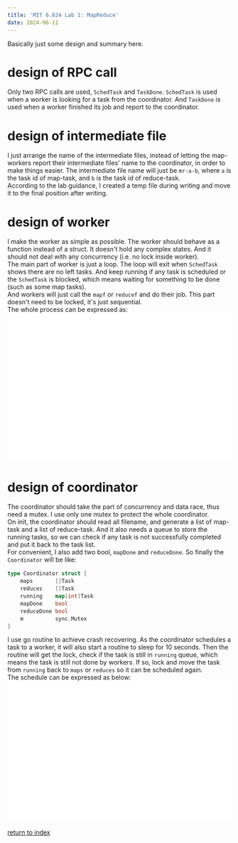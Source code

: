 ```yaml
---
title: 'MIT 6.824 Lab 1: MapReduce'
date: 2024-06-11
---
```


Basically just some design and summary here.

# design of RPC call
Only two RPC calls are used, `SchedTask` and `TaskDone`. `SchedTask` is used when a worker is looking for a task from the coordinator. And `TaskDone` is used when a worker finished its job and report to the coordinator.

# design of intermediate file
I just arrange the name of the intermediate files, instead of letting the map-workers report their intermediate files' name to the coordinator, in order to make things easier. The intermediate file name will just be `mr-a-b`, where `a` is the task id of map-task, and `b` is the task id of reduce-task.  
According to the lab guidance, I created a temp file during writing and move it to the final position after writing.

# design of worker
I make the worker as simple as possible. The worker should behave as a function instead of a struct. It doesn't hold any complex states. And it should not deal with any concurrency (i.e. no lock inside worker).  
The main part of worker is just a loop. The loop will exit when `SchedTask` shows there are no left tasks. And keep running if any task is scheduled or the `SchedTask` is blocked, which means waiting for something to be done (such as some map tasks).  
And workers will just call the `mapf` or `reducef` and do their job. This part doesn't need to be locked, it's just sequential.  
The whole process can be expressed as: ![lab1_1](./lab1_1.svg)

# design of coordinator
The coordinator should take the part of concurrency and data race, thus need a mutex. I use only one mutex to protect the whole coordinator.  
On init, the coordinator should read all filename, and generate a list of map-task and a list of reduce-task. And it also needs a queue to store the running tasks, so we can check if any task is not successfully completed and put it back to the task list.  
For convenient, I also add two bool, `mapDone` and `reduceDone`. So finally the `Coordinator` will be like:  
```go
type Coordinator struct {
	maps       []Task
	reduces    []Task
	running    map[int]Task
	mapDone    bool
	reduceDone bool
	m          sync.Mutex
}
```
I use go routine to achieve crash recovering. As the coordinator schedules a task to a worker, it will also start a routine to sleep for 10 seconds. Then the routine will get the lock, check if the task is still in `running` queue, which means the task is still not done by workers. If so, lock and move the task from `running` back to `maps` or `reduces` so it can be scheduled again.  
The schedule can be expressed as below: ![lab1_2](./lab1_2.svg)


[return to index](./index.md)